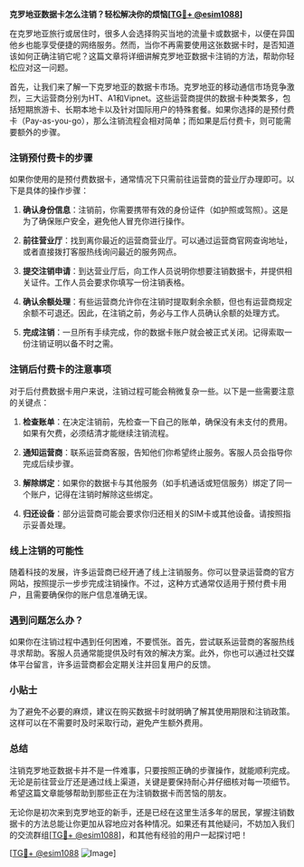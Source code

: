 **克罗地亚数据卡怎么注销？轻松解决你的烦恼[[TG💪+ @esim1088](https://t.me/s/esim1088)]**

在克罗地亚旅行或居住时，很多人会选择购买当地的流量卡或数据卡，以便在异国他乡也能享受便捷的网络服务。然而，当你不再需要使用这张数据卡时，是否知道该如何正确注销它呢？这篇文章将详细讲解克罗地亚数据卡注销的方法，帮助你轻松应对这一问题。

首先，让我们来了解一下克罗地亚的数据卡市场。克罗地亚的移动通信市场竞争激烈，三大运营商分别为HT、A1和Vipnet。这些运营商提供的数据卡种类繁多，包括短期旅游卡、长期本地卡以及针对国际用户的特殊套餐。如果你选择的是预付费卡（Pay-as-you-go），那么注销流程会相对简单；而如果是后付费卡，则可能需要额外的步骤。

### 注销预付费卡的步骤

如果你使用的是预付费数据卡，通常情况下只需前往运营商的营业厅办理即可。以下是具体的操作步骤：

1. **确认身份信息**：注销前，你需要携带有效的身份证件（如护照或驾照）。这是为了确保账户安全，避免他人冒充你进行操作。

2. **前往营业厅**：找到离你最近的运营商营业厅。可以通过运营商官网查询地址，或者直接拨打客服热线询问最近的服务网点。

3. **提交注销申请**：到达营业厅后，向工作人员说明你想要注销数据卡，并提供相关证件。工作人员会要求你填写一份注销表格。

4. **确认余额处理**：有些运营商允许你在注销时提取剩余余额，但也有运营商规定余额不可退还。因此，在注销之前，务必与工作人员确认余额的处理方式。

5. **完成注销**：一旦所有手续完成，你的数据卡账户就会被正式关闭。记得索取一份注销证明以备不时之需。

### 注销后付费卡的注意事项

对于后付费数据卡用户来说，注销过程可能会稍微复杂一些。以下是一些需要注意的关键点：

1. **检查账单**：在决定注销前，先检查一下自己的账单，确保没有未支付的费用。如果有欠费，必须结清才能继续注销流程。

2. **通知运营商**：联系运营商客服，告知他们你希望终止服务。客服人员会指导你完成后续步骤。

3. **解除绑定**：如果你的数据卡与其他服务（如手机通话或短信服务）绑定了同一个账户，记得在注销时解除这些绑定。

4. **归还设备**：部分运营商可能会要求你归还相关的SIM卡或其他设备。请按照指示妥善处理。

### 线上注销的可能性

随着科技的发展，许多运营商已经开通了线上注销服务。你可以登录运营商的官方网站，按照提示一步步完成注销操作。不过，这种方式通常仅适用于预付费卡用户，且需要确保你的账户信息准确无误。

### 遇到问题怎么办？

如果你在注销过程中遇到任何困难，不要慌张。首先，尝试联系运营商的客服热线寻求帮助。客服人员通常能提供及时有效的解决方案。此外，你也可以通过社交媒体平台留言，许多运营商都会定期关注并回复用户的反馈。

### 小贴士

为了避免不必要的麻烦，建议在购买数据卡时就明确了解其使用期限和注销政策。这样可以在不需要时及时采取行动，避免产生额外费用。

### 总结

注销克罗地亚数据卡并不是一件难事，只要按照正确的步骤操作，就能顺利完成。无论是前往营业厅还是通过线上渠道，关键是要保持耐心并仔细核对每一项细节。希望这篇文章能够帮助到那些正在为注销数据卡而苦恼的朋友。

无论你是初次来到克罗地亚的新手，还是已经在这里生活多年的居民，掌握注销数据卡的方法总能让你更加从容地应对各种情况。如果还有其他疑问，不妨加入我们的交流群组[[TG💪+ @esim1088](https://t.me/s/esim1088)]，和其他有经验的用户一起探讨吧！

[[TG💪+ @esim1088](https://t.me/s/esim1088) ![Image](https://i.postimg.cc/4NQfJmqS/Snipaste-2025-05-13-00-14-12.png)]